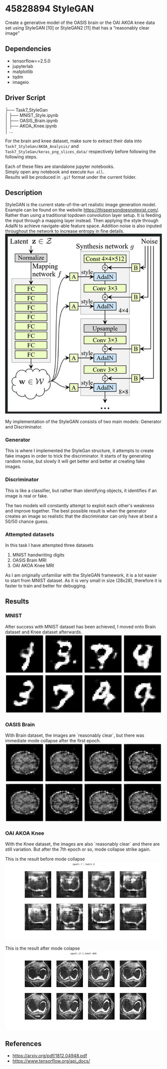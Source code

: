 # 45828894 StyleGAN

Create a generative model of the OASIS brain or the OAI AKOA knee data set using StyleGAN [10] or
StyleGAN2 [11] that has a “reasonably clear image”

## Dependencies
 - tensorflow==2.5.0
 - jupyterlab
 - matplotlib
 - tqdm
 - imageio

## Driver Script
├── Task7_StyleGan  
│   ├── MNIST_Style.ipynb  
│   ├── OASIS_Brain.ipynb  
│   ├── AKOA_Knee.ipynb  
│   ...

For the brain and knee dataset, make sure to extract their data into `Task7_StyleGan/AKOA_Analysis/` and `Task7_StyleGan/keras_png_slices_data/` respectively before following the following steps.

Each of these files are standalone jupyter notebooks.  
Simply open any notebook and execute `Run all`.  
Results will be produced in `.gif` format under the current folder.

## Description

StyleGAN is the current state-of-the-art realistic image generation model. Example can be found on the website https://thispersondoesnotexist.com/.
Rather than using a traditional topdown convolution layer setup. It is feeding the input through a mapping layer instead.
Then applying the style through AdaIN to achieve navigate-able feature space. Addition noise is also inputed throughout the network to increase entropy in fine details.
![A high level descriptions of the structure](appendix/stylegan_description.PNG)

My implementation of the StyleGAN consists of two main models: Generator and Discriminator.

### Generator

This is where I implemented the StyleGan structure, it attempts to create fake images in order to trick the discriminator.
It starts of by generating random noise, but slowly it will get better and better at creating fake images.

### Discriminator

This is like a classifier, but rather than identifying objects, it identifies if an image is real or fake.

The two models will constantly attempt to exploit each other's weakness and improve together.
The best possible result is when the generator creates an image so realistic that the discriminator can only have at best a 50/50 chance guess.

### Attempted datasets

In this task I have attempted three datasets
1. MNIST handwriting digits
2. OASIS Brain MRI
3. OAI AKOA Knee MRI

As I am originally unfamiliar with the StyleGAN framework, it is a lot easier to start from MNIST dataset.
As it is very small in size (28x28), therefore it is faster to train and better for debugging.


## Results

### MNIST
After success with MNIST dataset has been achieved, I moved onto Brain dataset and Knee dataset afterwards.
![MNIST](appendix/MNIST_result.png)

### OASIS Brain
With Brain dataset, the images are \`reasonably clear\`, but there was immediate mode collapse after the first epoch.
![OASIS Brain](appendix/brain_result.png)

### OAI AKOA Knee
With the Knee dataset, the images are also \`reasonably clear\` and there are still variation. But after the 7th epoch or so, mode collapse strike again.

This is the result before mode collapse
![Knee Before](appendix/knee_result_before.png)

This is the result after mode colapse
![Knee After](appendix/knee_result_after.png)

## References
 - https://arxiv.org/pdf/1812.04948.pdf
 - https://www.tensorflow.org/api_docs/